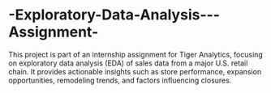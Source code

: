 # -Exploratory-Data-Analysis---Assignment-
This project is part of an internship assignment for Tiger Analytics, focusing on exploratory data analysis (EDA) of sales data from a major U.S. retail chain. It provides actionable insights such as store performance, expansion opportunities, remodeling trends, and factors influencing closures.
